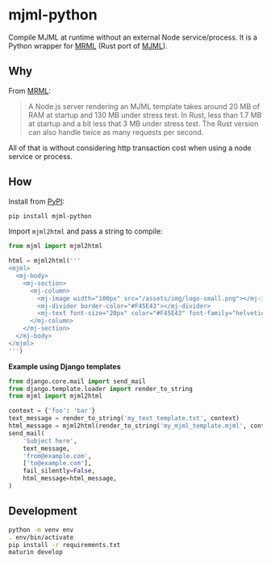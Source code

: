 # mjml-python

Compile MJML at runtime without an external Node service/process. It is a Python wrapper for [MRML](https://github.com/jolimail/mrml-core) (Rust port of [MJML](https://github.com/mjmlio/mjml)).

## Why

From [MRML](https://github.com/jolimail/mrml-core#why):

> A Node.js server rendering an MJML template takes around 20 MB of RAM at startup and 130 MB under stress test. In Rust, less than 1.7 MB at startup and a bit less that 3 MB under stress test. The Rust version can also handle twice as many requests per second.

All of that is without considering http transaction cost when using a  node service or process.

## How

Install from [PyPI](https://pypi.org/project/mjml-python/):

```sh
pip install mjml-python
```

Import `mjml2html` and pass a string to compile: 

```py
from mjml import mjml2html

html = mjml2html('''
<mjml>
  <mj-body>
    <mj-section>
      <mj-column>
        <mj-image width="100px" src="/assets/img/logo-small.png"></mj-image>
        <mj-divider border-color="#F45E43"></mj-divider>
        <mj-text font-size="20px" color="#F45E43" font-family="helvetica">Hello World</mj-text>
      </mj-column>
    </mj-section>
  </mj-body>
</mjml>
''')
```

**Example using Django templates**

```py
from django.core.mail import send_mail
from django.template.loader import render_to_string
from mjml import mjml2html

context = {'foo': 'bar'}
text_message = render_to_string('my_text_template.txt', context)
html_message = mjml2html(render_to_string('my_mjml_template.mjml', context))
send_mail(
    'Subject here',
    text_message,
    'from@example.com',
    ['to@example.com'],
    fail_silently=False,
    html_message=html_message,
)
```

## Development

```sh
python -m venv env
. env/bin/activate
pip install -r requirements.txt
maturin develop
```

